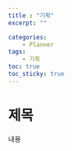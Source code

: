 ```yaml
---
title : "기획"
excerpt: ""

categories:
    - Planner
tags:
    - 기획
toc: true
toc_sticky: true
---
```


# 제목

내용